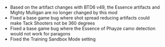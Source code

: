 - Based on the artifact changes with BTD6 v49, the Essence artifacts and Mighty Mulligan are no longer changed by this mod
- Fixed a base game bug where shot spread reducing artifacts could make Tack Shooters not be 360 degrees
- Fixed a base game bug where the Essence of Phayze camo detection would not work for paragons
- Fixed the Training Sandbox Mode setting